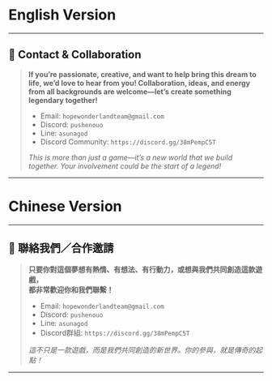 # English Version
---

## 💬 Contact & Collaboration

> **If you’re passionate, creative, and want to help bring this dream to life,
> we’d love to hear from you! Collaboration, ideas, and energy from all backgrounds are welcome—let’s create something legendary together!**
>
> - Email: `hopewonderlandteam@gmail.com`
> - Discord: `pushenouo`
> - Line: `asunagod`
> - Discord Community: `https://discord.gg/38mPempC5T`
>
> *This is more than just a game—it’s a new world that we build together. Your involvement could be the start of a legend!*

---
# Chinese Version 
---

## 💬 聯絡我們／合作邀請

> **只要你對這個夢想有熱情、有想法、有行動力，或想與我們共同創造這款遊戲，  
> 都非常歡迎你和我們聯繫！**
>
> - Email: `hopewonderlandteam@gmail.com`
> - Discord: `pushenouo`
> - Line: `asunagod`
> - Discord群組: `https://discord.gg/38mPempC5T`
>
> *這不只是一款遊戲，而是我們共同創造的新世界。你的參與，就是傳奇的起點！*

---
